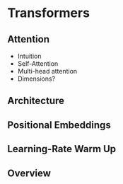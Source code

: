 # Transformers

## Attention
- Intuition
- Self-Attention
- Multi-head attention
- Dimensions?

## Architecture

## Positional Embeddings

## Learning-Rate Warm Up

## Overview
